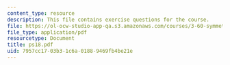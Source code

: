 ```yaml
---
content_type: resource
description: This file contains exercise questions for the course.
file: https://ol-ocw-studio-app-qa.s3.amazonaws.com/courses/3-60-symmetry-structure-and-tensor-properties-of-materials-fall-2005/7957cc1703b31c6a01889469fb4be21e_ps18.pdf
file_type: application/pdf
resourcetype: Document
title: ps18.pdf
uid: 7957cc17-03b3-1c6a-0188-9469fb4be21e
---
```

